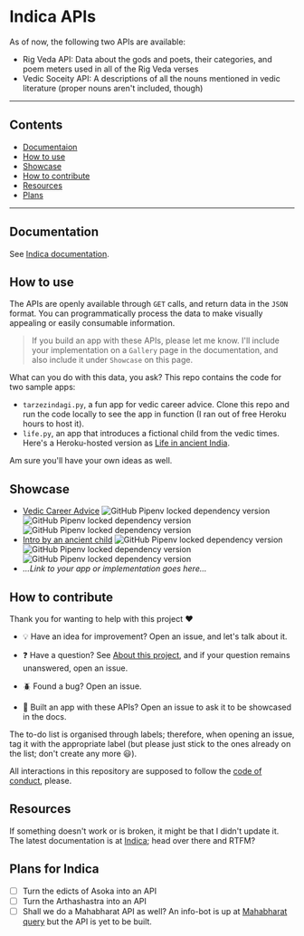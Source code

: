 # Indica APIs

As of now, the following two APIs are available: 

- Rig Veda API: Data about the gods and poets, their categories, and poem meters used in all of the Rig Veda verses
- Vedic Soceity API: A descriptions of all the nouns  mentioned in vedic literature (proper nouns aren't included, though)

<hr/>

## Contents
-  [Documentaion](#documentation)
-  [How to use](#how-to-use)
-  [Showcase](#showcase)
-  [How to contribute](#how-to-contribute)
-  [Resources](#resources)
-  [Plans](#plans-for-indica)

<hr/>

## Documentation

See [Indica documentation](https://aninditabasu.github.io/indica/). 

## How to use

The APIs are openly available through `GET` calls, and return data in the `JSON` format. You can programmatically process the data to make visually appealing or easily consumable information.

> If you build an app with these APIs, please let me know. I'll include your implementation on a `Gallery` page in the documentation, and also include it under `Showcase` on this page.

What can you do with this data, you ask? This repo contains the code for two sample apps:

- `tarzezindagi.py`, a fun app for vedic career advice. Clone this repo and run the code locally to see the app in function (I ran out of free Heroku hours to host it).
- `life.py`, an app that introduces a fictional child from the vedic times. Here's a Heroku-hosted version as [Life in ancient India](https://life-ancient-india.herokuapp.com/).
 
Am sure you'll have your own ideas as well. 

## Showcase

- [Vedic Career Advice](tarzezindagi.py)  ![GitHub Pipenv locked dependency version](https://img.shields.io/github/pipenv/locked/dependency-version/AninditaBasu/indica/flask) ![GitHub Pipenv locked dependency version](https://img.shields.io/github/pipenv/locked/dependency-version/AninditaBasu/indica/gunicorn) ![GitHub Pipenv locked dependency version](https://img.shields.io/github/pipenv/locked/dependency-version/AninditaBasu/indica/requests)
- [Intro by an ancient child](life.py) ![GitHub Pipenv locked dependency version](https://img.shields.io/github/pipenv/locked/dependency-version/AninditaBasu/indica/flask) ![GitHub Pipenv locked dependency version](https://img.shields.io/github/pipenv/locked/dependency-version/AninditaBasu/indica/gunicorn) ![GitHub Pipenv locked dependency version](https://img.shields.io/github/pipenv/locked/dependency-version/AninditaBasu/indica/requests)
- _...Link to your app or implementation goes here..._

## How to contribute

Thank you for wanting to help with this project :heart:

- :bulb: Have an idea for improvement? Open an issue, and let's talk about it.

- :question: Have a question? See [About this project](https://aninditabasu.github.io/indica/html/about.html), and if your question remains unanswered, open an issue.

- :beetle: Found a bug? Open an issue.

- :tada: Built an app with these APIs? Open an issue to ask it to be showcased in the docs.

The to-do list is organised through labels; therefore, when opening an issue, tag it with the appropriate label (but please just stick to the ones already on the list; don't create any more :smiley:).

All interactions in this repository are supposed to follow the [code of conduct](code-of-conduct.md), please.

## Resources

If something doesn't work or is broken, it might be that I didn't update it. The latest documentation is at [Indica](https://aninditabasu.github.io/indica/); head over there and RTFM?

## Plans for Indica

- [ ] Turn the edicts of Asoka into an API
- [ ] Turn the Arthashastra into an API
- [ ] Shall we do a Mahabharat API as well? An info-bot is up at [Mahabharat query](https://mahabharat.onrender.com) but the API is yet to be built.
